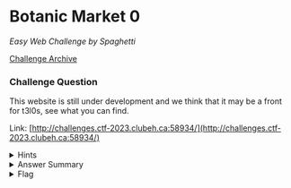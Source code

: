 # Botanic Market 0

<i>Easy Web Challenge by Spaghetti</i>

[Challenge Archive](https://ctf-2023.clubeh.ca/challenges#Botanic%20Market%200-532848532)

### Challenge Question

This website is still under development and we think that it may be a front for t3l0s, see what you can find.

Link: [http://challenges.ctf-2023.clubeh.ca:58934/](http://challenges.ctf-2023.clubeh.ca:58934/)

<details> 
  <summary>Hints</summary>
  <ol>
    <li>Browser developer tools are useful.</li>
  </ol>
</details>

<details> 
  <summary>Answer Summary</summary>
  &emsp;There is a double base64 encoded admin cookie that needs to be set to `ZEhKMVpR`, or true in double base64 (URL-safe variant).
</details>

<details> 
  <summary>Flag</summary>
  &emsp;<b>clubeh{c00k13_4u7h3n71c4710n_15_n07_54f3_eEr328VD}</b>
</details>

